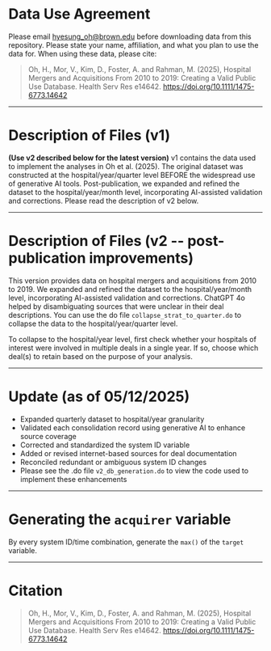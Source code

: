 # Data Use Agreement

Please email [hyesung_oh@brown.edu](mailto:hyesung_oh@brown.edu) before downloading data from this repository. Please state your name, affiliation, and what you plan to use the data for. When using these data, please cite:

> Oh, H., Mor, V., Kim, D., Foster, A. and Rahman, M. (2025), Hospital Mergers and Acquisitions From 2010 to 2019: Creating a Valid Public Use Database. Health Serv Res e14642. https://doi.org/10.1111/1475-6773.14642

---

# Description of Files (v1)

**(Use v2 described below for the latest version)** v1 contains the data used to implement the analyses in Oh et al. (2025). The original dataset was constructed at the hospital/year/quarter level BEFORE the widespread use of generative AI tools. Post-publication, we expanded and refined the dataset to the hospital/year/month level, incorporating AI-assisted validation and corrections. Please read the description of v2 below.

---

# Description of Files (v2 -- post-publication improvements)

This version provides data on hospital mergers and acquisitions from 2010 to 2019. We expanded and refined the dataset to the hospital/year/month level, incorporating AI-assisted validation and corrections. ChatGPT 4o helped by disambiguating sources that were unclear in their deal descriptions. You can use the do file `collapse_strat_to_quarter.do` to collapse the data to the hospital/year/quarter level.

To collapse to the hospital/year level, first check whether your hospitals of interest were involved in multiple deals in a single year. If so, choose which deal(s) to retain based on the purpose of your analysis.

---

# Update (as of 05/12/2025)

- Expanded quarterly dataset to hospital/year granularity  
- Validated each consolidation record using generative AI to enhance source coverage  
- Corrected and standardized the system ID variable  
- Added or revised internet-based sources for deal documentation  
- Reconciled redundant or ambiguous system ID changes
- Please see the .do file `v2_db_generation.do` to view the code used to implement these enhancements

---

# Generating the `acquirer` variable
 By every system ID/time combination, generate the `max()` of the `target` variable.

---

# Citation

> Oh, H., Mor, V., Kim, D., Foster, A. and Rahman, M. (2025), Hospital Mergers and Acquisitions From 2010 to 2019: Creating a Valid Public Use Database. Health Serv Res e14642. https://doi.org/10.1111/1475-6773.14642

